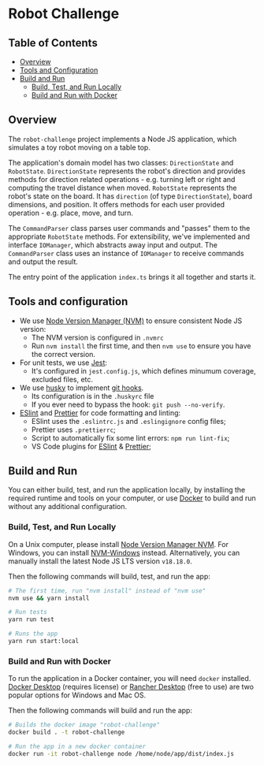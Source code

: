 # Robot Challenge

## Table of Contents

- [Overview](#overview)
- [Tools and Configuration](#tools-and-configuration)
- [Build and Run](#build-and-run)
  - [Build, Test, and Run Locally](#build-test-and-run-locally)
  - [Build and Run with Docker](#build-and-run-with-docker)

## Overview

The `robot-challenge` project implements a Node JS
application, which simulates a toy robot moving on a table top.

The application's domain model has two classes: `DirectionState` and `RobotState`.
`DirectionState` represents the robot's direction and provides
methods for direction related operations - e.g. turning left or right and computing
the travel distance when moved. `RobotState` represents the robot's state on the board.
It has `direction` (of type `DirectionState`), board dimensions, and position.
It offers methods for each user provided operation - e.g. place, move, and turn.

The `CommandParser` class parses user commands and "passes" them to the appropriate `RobotState` methods.
For extensibility, we've implemented and interface `IOManager`, which abstracts away input and output.
The `CommandParser` class uses an instance of `IOManager` to receive commands and output the result.

The entry point of the application `index.ts` brings it all together and starts it.

## Tools and configuration

- We use [Node Version Manager (NVM)](https://github.com/nvm-sh/nvm) to ensure consistent Node JS version:
  - The NVM version is configured in `.nvmrc`
  - Run `nvm install` the first time, and then `nvm use` to ensure you have the correct version.
- For unit tests, we use [Jest](https://jestjs.io/):
  - It's configured in `jest.config.js`, which defines minumum coverage, excluded files, etc.
- We use [husky](https://www.npmjs.com/package/husky) to implement [git hooks](https://git-scm.com/book/en/v2/Customizing-Git-Git-Hooks).
  - Its configuration is in the `.huskyrc` file
  - If you ever need to bypass the hook: `git push --no-verify`.
- [ESlint](https://eslint.org/) and [Prettier](https://prettier.io/) for code formatting and linting:
  - ESlint uses the `.eslintrc.js` and `.eslingignore` config files;
  - Prettier uses `.prettierrc`;
  - Script to automatically fix some lint errors: `npm run lint-fix`;
  - VS Code plugins for [ESlint](https://marketplace.visualstudio.com/items?itemName=dbaeumer.vscode-eslint) & [Prettier](https://marketplace.visualstudio.com/items?itemName=esbenp.prettier-vscode);

## Build and Run

You can either build, test, and run the application locally, by installing
the required runtime and tools on your computer, or use
[Docker](https://www.docker.com/) to build and run without any
additional configuration.

### Build, Test, and Run Locally

On a Unix computer, please install [Node Version Manager NVM](https://github.com/nvm-sh/nvm).
For Windows, you can install
[NVM-Windows](https://github.com/coreybutler/nvm-windows) instead.
Alternatively, you can manually install the latest Node JS LTS version `v18.18.0`.

Then the following commands will build, test, and run the app:

```BASH
# The first time, run "nvm install" instead of "nvm use"
nvm use && yarn install

# Run tests
yarn run test

# Runs the app
yarn run start:local
```

### Build and Run with Docker

To run the application in a Docker container, you will need `docker`
installed. [Docker Desktop](https://www.docker.com/products/docker-desktop/) (requires license) or [Rancher Desktop](https://rancherdesktop.io/) (free to use) are two popular options for Windows and Mac OS.

Then the following commands will build and run the app:

```bash
# Builds the docker image "robot-challenge"
docker build . -t robot-challenge

# Run the app in a new docker container
docker run -it robot-challenge node /home/node/app/dist/index.js
```
